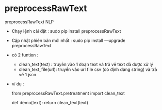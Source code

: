 # preprocessRawText
preprocessRawText NLP

- Chạy lệnh cài đặt : sudo pip install preprocessRawText
- Cập nhật phiên bản mới nhất : sudo pip install —upgrade preprocessRawText
- có 2 funtion :
    + clean_text(text) : truyền vào 1 đoạn text và trả về text đã được xử lý
    + clean_text_file(url): truyền vào url file csv (có định dạng string) và trả về 1 json

- ví dụ :

    from preprocessRawText.pretreatment import clean_text

    def demo(text):
          return clean_text(text)